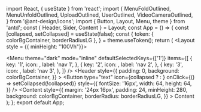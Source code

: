 import React, { useState } from 'react';
import {
  MenuFoldOutlined,
  MenuUnfoldOutlined,
  UploadOutlined,
  UserOutlined,
  VideoCameraOutlined,
} from '@ant-design/icons';
import { Button, Layout, Menu, theme } from 'antd';
const { Header, Sider, Content } = Layout;
const App = () => {
  const [collapsed, setCollapsed] = useState(false);
  const {
    token: { colorBgContainer, borderRadiusLG },
  } = theme.useToken();
  return (
    <Layout style = {{ minHeight: "100Vh"}}>
      <Sider trigger={null} collapsible collapsed={collapsed}>
        <div className="demo-logo-vertical" />
        <Menu
          theme="dark"
          mode="inline"
          defaultSelectedKeys={['1']}
          items={[
            {
              key: '1',
              icon: <UserOutlined />,
              label: 'nav 1',
            },
            {
              key: '2',
              icon: <VideoCameraOutlined />,
              label: 'nav 2',
            },
            {
              key: '3',
              icon: <UploadOutlined />,
              label: 'nav 3',
            },
          ]}
        />
      </Sider>
      <Layout>
        <Header
          style={{
            padding: 0,
            background: colorBgContainer,
          }}
        >
          <Button
            type="text"
            icon={collapsed ? <MenuUnfoldOutlined /> : <MenuFoldOutlined />}
            onClick={() => setCollapsed(!collapsed)}
            style={{
              fontSize: '16px',
              width: 64,
              height: 64,
            }}
          />
        </Header>
        <Content
          style={{
            margin: '24px 16px',
            padding: 24,
            minHeight: 280,
            background: colorBgContainer,
            borderRadius: borderRadiusLG,
          }}
        >
          Content
        </Content>
      </Layout>
    </Layout>
  );
};
export default App;